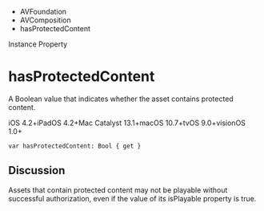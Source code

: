 

- AVFoundation
- AVComposition
-  hasProtectedContent 

Instance Property

# hasProtectedContent

A Boolean value that indicates whether the asset contains protected content.

iOS 4.2+iPadOS 4.2+Mac Catalyst 13.1+macOS 10.7+tvOS 9.0+visionOS 1.0+

``` source
var hasProtectedContent: Bool { get }
```

## Discussion

Assets that contain protected content may not be playable without successful authorization, even if the value of its isPlayable property is true.

